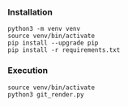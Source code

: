 ### Installation
```
python3 -m venv venv
source venv/bin/activate
pip install --upgrade pip
pip install -r requirements.txt
```

### Execution
```
source venv/bin/activate
python3 git_render.py
```
